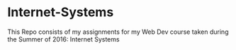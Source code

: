 # Internet-Systems
This Repo consists of my assignments for my Web Dev course taken during the Summer of 2016: Internet Systems
